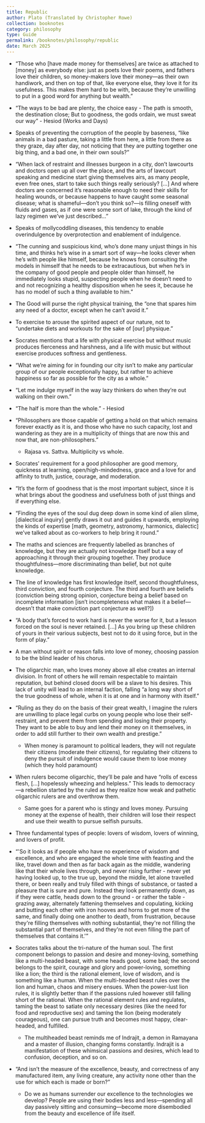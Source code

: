 ```yaml
---
title: Republic
author: Plato (Translated by Christopher Rowe)
collection: booknotes
category: philosophy
type: Guide
permalink: /booknotes/philosophy/republic
date: March 2025
---
```


- “Those who [have made money for themselves] are twice as attached to [money] as everybody else: just as poets love their poems, and fathers love their children, so money-makers love their money—as their own handiwork, and then on top of that, like everyone else, they love it for its usefulness. This makes them hard to be with, because they’re unwilling to put in a good word for anything but wealth.”
- “The ways to be bad are plenty, the choice easy - The path is smooth, the destination close; But to goodness, the gods ordain, we must sweat our way” - Hesiod (Works and Days)
- Speaks of preventing the corruption of the people by baseness, “like animals in a bad pasture, taking a little from here, a little from there as they graze, day after day, not noticing that they are putting together one big thing, and a bad one, in their own souls?”
- “When lack of restraint and illnesses burgeon in a city, don’t lawcourts and doctors open up all over the place, and the arts of lawcourt speaking and medicine start giving themselves airs, as many people, even free ones, start to take such things really seriously? […] And where doctors are concerned it’s reasonable enough to need their skills for healing wounds, or because happens to have caught some seasonal disease; what is shameful—don’t you think so?—is filling oneself with fluids and gases, as if one were some sort of lake, through the kind of lazy regimen we’ve just described…”
- Speaks of mollycoddling diseases, this tendency to enable overindulgence by overprotection and enablement of indulgence.
- “The cunning and suspicious kind, who’s done many unjust things in his time, and thinks he’s wise in a smart sort of way—he looks clever when he’s with people like himself, because he knows from consulting the models in himself that he needs to be extracautious, but when he’s in the company of good people and people older than himself, he immediately looks stupid, suspecting people when he doesn’t need to and not recognizing a healthy disposition when he sees it, because he has no model of such a thing available to him.”
- The Good will purse the right physical training, the “one that spares him any need of a doctor, except when he can’t avoid it.”
- To exercise to arouse the spirited aspect of our nature, not to “undertake diets and workouts for the sake of [our] physique.”
- Socrates mentions that a life with physical exercise but without music produces fierceness and harshness, and a life with music but without exercise produces softness and gentleness.
- “What we’re aiming for in founding our city isn’t to make any particular group of our people exceptionally happy, but rather to achieve happiness so far as possible for the city as a whole.”
- “Let me indulge myself in the way lazy thinkers do when they’re out walking on their own.”
- “The half is more than the whole.” - Hesiod
- “Philosophers are those capable of getting a hold on that which remains forever exactly as it is, and those who have no such capacity, lost and wandering as they are in a multiplicity of things that are now this and now that, are non-philosophers.”
	- Rajasa vs. Sattva. Multiplicity vs whole.

- Socrates’ requirement for a good philosopher are good memory, quickness at learning, open/high-mindedness, grace and a love for and affinity to truth, justice, courage, and moderation.
- “It’s the form of goodness that is the most important subject, since it is what brings about the goodness and usefulness both of just things and if everything else.
- “Finding the eyes of the soul dug deep down in some kind of alien slime, [dialectical inquiry] gently draws it out and guides it upwards, employing the kinds of expertise [math, geometry, astronomy, harmonics, dialectic] we’ve talked about as co-workers to help bring it round.”
- The maths and sciences are frequently labelled as branches of knowledge, but they are actually not knowledge itself but a way of approaching it through their grouping together. They produce thoughtfulness—more discriminating than belief, but not quite knowledge.
- The line of knowledge has first knowledge itself, second thoughtfulness, third conviction, and fourth conjecture. The third and fourth are beliefs (conviction being strong opinion, conjecture being a belief based on incomplete information [isn’t incompleteness what makes it a belief—doesn’t that make conviction part conjecture as well?])
- “A body that’s forced to work hard is never the worse for it, but a lesson forced on the soul is never retained. […] As you bring up these children of yours in their various subjects, best not to do it using force, but in the form of play.”
- A man without spirit or reason falls into love of money, choosing passion to be the blind leader of his chorus.
- The oligarchic man, who loves money above all else creates an internal division. In front of others he will remain respectable to maintain reputation, but behind closed doors will be a slave to his desires. This lack of unity will lead to an internal faction, falling “a long way short of the true goodness of whole, when it is at one and in harmony with itself.”
- “Ruling as they do on the basis of their great wealth, I imagine the rulers are unwilling to place legal curbs on young people who lose their self-restraint, and prevent them from spending and losing their property. They want to be able to buy and lend their money on it themselves, in order to add still further to their own wealth and prestige.”
	- When money is paramount to political leaders, they will not regulate their citizens (moderate their citizens), for regulating their citizens to deny the pursuit of indulgence would cause them to lose money (which they hold paramount)

- When rulers become oligarchic, they’ll be pale and have “rolls of excess flesh, […] hopelessly wheezing and helpless.” This leads to democracy—a rebellion started by the ruled as they realize how weak and pathetic oligarchic rulers are and overthrow them.
	- Same goes for a parent who is stingy and loves money. Pursuing money at the expense of health, their children will lose their respect and use their wealth to pursue selfish pursuits.

- Three fundamental types of people: lovers of wisdom, lovers of winning, and lovers of profit.
- “'So it looks as if people who have no experience of wisdom and excellence, and who are engaged the whole time with feasting and the like, travel down and then as far back again as the middle, wandering like that their whole lives through, and never rising further - never yet having looked up, to the true up, beyond the middle, let alone travelled there, or been really and truly filled with things of substance, or tasted a pleasure that is sure and pure. Instead they look permanently down, as if they were cattle, heads down to the ground - or rather the table - grazing away, alternately fattening themselves and copulating, kicking and butting each other with iron hooves and horns to get more of the same, and finally doing one another to death, from frustration, because they're filling themselves with nothing substantial, they're not filling the substantial part of themselves, and they're not even filling the part of themselves that contains it.'”
- Socrates talks about the tri-nature of the human soul. The first component belongs to passion and desire and money-loving, something like a multi-headed beast, with some heads good, some bad; the second belongs to the spirit, courage and glory and power-loving, something like a lion; the third is the rational element, love of wisdom, and is something like a human. When the multi-headed beast rules over the lion and human, chaos and misery ensues. When the power-lust lion rules, it is slightly better than if the passions ruled however still falling short of the rational. When the rational element rules and regulates, taming the beast to satiate only necessary desires (like the need for food and reproductive sex) and taming the lion (being moderately courageous), one can pursue truth and becomes most happy, clear-headed, and fulfilled.
	- The multiheaded beast reminds me of Indrajit, a demon in Ramayana and a master of illusion, changing forms constantly. Indrajit is a manifestation of these whimsical passions and desires, which lead to confusion, deception, and so on.

- “And isn’t the measure of the excellence, beauty, and correctness of any manufactured item, any living creature, any activity none other than the use for which each is made or born?”
	- Do we as humans surrender our excellence to the technologies we develop? People are using their bodies less and less—spending all day passively sitting and consuming—become more disembodied from the beauty and excellence of life itself.
